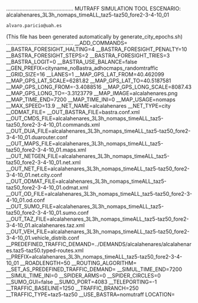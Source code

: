 .............................................
    MUTRAFF SIMULATION TOOL
    ESCENARIO: alcalahenares_3L3h_nomaps_timeALL_taz5-taz50_fore2-3-4-10_01

    alvaro.paricio@uah.es
(This file has been generated automatically by generate_city_epochs.sh)
.............................................
__ADD_COMMANDS=
__BASTRA_FORESIGHT_HALTING=4
__BASTRA_FORESIGHT_PENALTY=10
__BASTRA_FORESIGHT_STEPS=2
__BASTRA_FORESIGHT_TRIES=3
__BASTRA_LOGIT=0
__BASTRA_USE_BALANCE=false
__GEN_PREFIX=cityname_noBastra_adhocmaps_randomtraffic
__GRID_SIZE=16
__LANES=1
__MAP_GPS_LAT_FROM=40.462099
__MAP_GPS_LAT_SCALE=6281.82
__MAP_GPS_LAT_TO=40.5187581
__MAP_GPS_LONG_FROM=-3.4088516
__MAP_GPS_LONG_SCALE=8087.43
__MAP_GPS_LONG_TO=-3.3123779
__MAP_IMAGE=alcalahenares.png
__MAP_TIME_END=7200
__MAP_TIME_INI=0
__MAP_USAGE=nomaps
__MAX_SPEED=13.9
__NET_NAME=alcalahenares
__NET_TYPE=city
__ODMAT_FILE=
__OUT_BASTRA_FILE=bastra.conf.xml
__OUT_CMDS_FILE=alcalahenares_3L3h_nomaps_timeALL_taz5-taz50_fore2-3-4-10_01.commands.xml
__OUT_DUA_FILE=alcalahenares_3L3h_nomaps_timeALL_taz5-taz50_fore2-3-4-10_01.duarouter.conf
__OUT_MAPS_FILE=alcalahenares_3L3h_nomaps_timeALL_taz5-taz50_fore2-3-4-10_01.maps.xml
__OUT_NETGEN_FILE=alcalahenares_3L3h_nomaps_timeALL_taz5-taz50_fore2-3-4-10_01.net.xml
__OUT_NET_FILE=alcalahenares_3L3h_nomaps_timeALL_taz5-taz50_fore2-3-4-10_01.net.city.conf
__OUT_ODMAT_FILE=alcalahenares_3L3h_nomaps_timeALL_taz5-taz50_fore2-3-4-10_01.odmat.xml
__OUT_OD_FILE=alcalahenares_3L3h_nomaps_timeALL_taz5-taz50_fore2-3-4-10_01.od.conf
__OUT_SUMO_FILE=alcalahenares_3L3h_nomaps_timeALL_taz5-taz50_fore2-3-4-10_01.sumo.conf
__OUT_TAZ_FILE=alcalahenares_3L3h_nomaps_timeALL_taz5-taz50_fore2-3-4-10_01.alcalahenares.taz.xml
__OUT_VEH_FILE=alcalahenares_3L3h_nomaps_timeALL_taz5-taz50_fore2-3-4-10_01.vehicle_distrib.conf
__PREDEFINED_TRAFFIC_DEMAND=../DEMANDS/alcalahenares/alcalahenares.taz5-taz50.typed-routes.xml
__PREFIX=alcalahenares_3L3h_nomaps_timeALL_taz5-taz50_fore2-3-4-10_01
__ROADLENGTH=50
__ROUTING_ALGORITHM=
__SET_AS_PREDEFINED_TRAFFIC_DEMAND=
__SIMUL_TIME_END=7200
__SIMUL_TIME_INI=0
__SPIDER_ARMS=0
__SPIDER_CIRCLES=0
__SUMO_GUI=false
__SUMO_PORT=4083
__TELEPORTING=-1
__TRAFFIC_BASELINE=1250
__TRAFFIC_BRANCH=250
__TRAFFIC_TYPE=taz5-taz50
__USE_BASTRA=nomutraff
LOCATION=    <location netOffset="-465343.12,-4479111.07" convBoundary="0.00,0.00,8087.43,6281.82" origBoundary="-3.408842,40.462103,-3.312420,40.518754" projParameter="+proj=utm +zone=30 +ellps=WGS84 +datum=WGS84 +units=m +no_defs"/>

